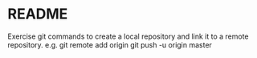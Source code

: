 # README #

Exercise git commands to create a local repository and link it to a remote repository.
e.g. git remote add origin <git url>
     git push -u origin master
